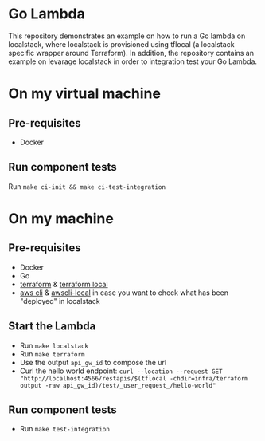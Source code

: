 # Go Lambda

This repository demonstrates an example on how to run a Go lambda on localstack, where localstack is provisioned using tflocal (a localstack specific wrapper around Terraform). In addition, the repository contains an example on levarage localstack in order to integration test your Go Lambda.

# On my virtual machine

## Pre-requisites

- Docker

## Run component tests

Run `make ci-init && make ci-test-integration`

# On my machine

## Pre-requisites

- Docker
- Go
- [terraform](https://www.terraform.io/) & [terraform local](https://docs.localstack.cloud/user-guide/integrations/terraform/)
- [aws cli](https://aws.amazon.com/cli/) & [awscli-local](https://github.com/localstack/awscli-local) in case you want to check what has been "deployed" in localstack

## Start the Lambda
- Run `make localstack`
- Run `make terraform`
- Use the output `api_gw_id` to compose the url
- Curl the hello world endpoint: `curl --location --request GET "http://localhost:4566/restapis/$(tflocal -chdir=infra/terraform output -raw api_gw_id)/test/_user_request_/hello-world"`

## Run component tests

- Run `make test-integration`
